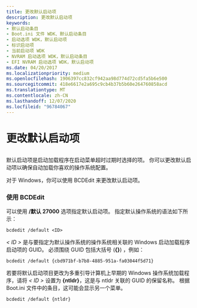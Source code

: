 ```yaml
---
title: 更改默认启动项
description: 更改默认启动项
keywords:
- 默认启动条目
- Boot.ini 文件 WDK、默认启动条目
- 启动选项 WDK，默认启动项
- 标识启动项
- 当前启动项 WDK
- NVRAM 启动选项 WDK，默认启动条目
- EFI NVRAM 启动选项 WDK，默认启动项
ms.date: 04/20/2017
ms.localizationpriority: medium
ms.openlocfilehash: 1906397cc832cf942aa98d774d72cd5fa5b6e500
ms.sourcegitcommit: 418e6617e2a695c9cb4b37b5b60e264760858acd
ms.translationtype: MT
ms.contentlocale: zh-CN
ms.lasthandoff: 12/07/2020
ms.locfileid: "96784067"
---
```

# <a name="changing-the-default-boot-entry"></a>更改默认启动项


## <span id="ddk_changing_the_default_boot_entry_tools"></span><span id="DDK_CHANGING_THE_DEFAULT_BOOT_ENTRY_TOOLS"></span>


默认启动项是启动加载程序在启动菜单超时过期时选择的项。 你可以更改默认启动项以确保自动加载你喜欢的操作系统配置。

对于 Windows，你可以使用 BCDEdit 来更改默认启动项。

### <a name="span-idusing_bcdeditspanspan-idusing_bcdeditspanusing-bcdedit"></a><span id="using_bcdedit"></span><span id="USING_BCDEDIT"></span>使用 BCDEdit

可以使用 **/默认 27000** 选项指定默认启动项。 指定默认操作系统的语法如下所示：

```
bcdedit /default <ID>
```

*&lt; ID &gt;* 是与要指定为默认操作系统的操作系统相关联的 Windows 启动加载程序启动项的 GUID。 必须围绕 GUID 包括大括号 (**{}**) ，例如：

```
bcdedit /default {cbd971bf-b7b8-4885-951a-fa03044f5d71}
```

若要将默认启动项目更改为多重引导计算机上早期的 Windows 操作系统加载程序，请将 *&lt; ID &gt;* 设置为 **{ntldr}**，这是与 ntldr 关联的 GUID 的保留名称。 根据 Boot.ini 文件中的条目，这可能会显示另一个菜单。

```
bcdedit /default {ntldr}
```

 

 





